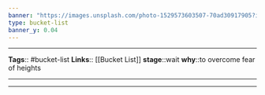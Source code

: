 ```yaml
---
banner: "https://images.unsplash.com/photo-1529573603507-70ad30917905?ixlib=rb-1.2.1&ixid=MnwxMjA3fDB8MHxwaG90by1wYWdlfHx8fGVufDB8fHx8&auto=format&fit=crop&w=1332&q=80"
type: bucket-list
banner_y: 0.04
---
```


---
**Tags**:: #bucket-list
**Links**:: [[Bucket List]]
**stage**::wait
**why**::to overcome fear of heights

---



---
